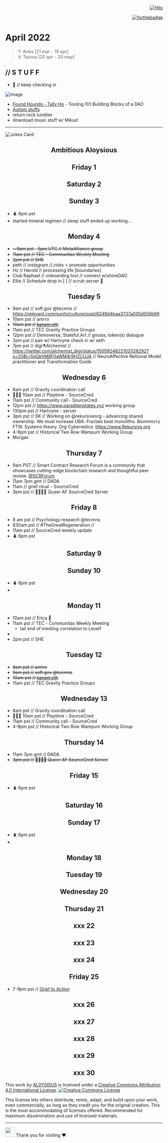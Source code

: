 <div align="right">
  
[![Hits](https://hits.seeyoufarm.com/api/count/incr/badge.svg?url=https%3A%2F%2Fgithub.com%2FUnderground-Railroad%2FmagnificentMammals%2Fblob%2Fmain%2Fdoings%2F4-21.md.md&count_bg=%23F432D8&title_bg=%23555555&icon=macys.svg&icon_color=%23F432D8&title=hits&edge_flat=false)](https://hits.seeyoufarm.com)
 
  [![forthebadge](https://forthebadge.com/images/badges/powered-by-black-magic.svg)](https://forthebadge.com)
  
  
 </div>
 
# April 2022
> ♈ Aries [21 mar - 19 apr] <br>
> ♉ Taurus [20 apr - 20 may]

## // S T U F F
- 🐻 // keep checking in

![image](https://user-images.githubusercontent.com/75811965/161712446-5247dbc4-e380-418b-9f66-97836f123452.png)

- [Found Hounds - Tally Ho](https://zippy-ambert-fd0.notion.site/Found-Hounds-w-Tally-Ho-72536745e4fc4f68bf2d5964bfdcfa59) - Tooling 101 Building Blocks of a DAO
- [Autism stuffs](https://docs.google.com/document/d/e/2PACX-1vTJ2u9-1zLTPMb7DMMaxLOn52Tb-_7bVSv4V4RNz62aA4rOe8r-CPJIsA__4nrdpS1m9Cr61WDjSz7p/pub?fbclid=IwAR1UllwBgViIj3fO2S3d6obGiFLRYb5YOGgDf5u9lJYdXhpnQN0H3NAdjJU)
- return rock tumbler
- download music stuff w/ Mikus!

---


![Jokes Card](https://readme-jokes.vercel.app/api)

<h2 align="center">Ambitious Aloysious</h2>

<h2 align="center"> Friday 1 </h2>
<h2 align="center"> Saturday 2 </h2>
<h2 align="center"> Sunday 3 </h2>

- 🪲 6pm pst 
- started mineral regimen // sleep stuff ended up working...

<h2 align="center"> Monday 4 </h2>

- 💤~~9am pst - 5pm UTC // MetaAlliance group~~<br>
- ~~11am pst // TEC - Communitas Weekly Meeting~~<br>
- ~~2pm pst // SHE~~<br>
- peth // instagram // roles > promote opportunities
- Hz // Harold // processing life [boundaries]
- Club Raphael // onboarding tool // connect w/shineDAO
- Ellie // Schedule drop in [ ] // scrub server 🔭

<h2 align="center"> Tuesday 5 </h2>

- 9am pst // soft gov @tecmns // https://relevant.community/culture/post/6249d4baa3737a005d555b99
- 10am pst // amrro<br>
- ~~10am pst // [kanani.eth](https://github.com/Underground-Railroad/magnificentMammals/blob/main/magnificentMammals/rayKanani.md)~~<br>
- 11am pst // TEC Gravity Practice Groups <br>
- 12pm pst // Demoverse, Stateful.Art // gnosis, token(s) dialogue
- 2pm pst // pair w/ Hartvyne check in w/ seth
- 7pm pst // digi⚗️Alchemist // https://twitter.com/alchemist_digi/status/1505924822102028292?s=20&t=fiqQkhM8F0aWM4r9HZCUJA // NeuroAffective Reltional Model practitioner and Transformation Guide

<h2 align="center"> Wednesday 6 </h2>

- 8am pst // Gravity coordination call<br>
- 🤹🏾‍♂️ 10am pst // Playtime - SourceCred <br>
- 11am pst // Community call - SourceCred
- 12pm pst // https://www.paradigmstates.xyz working group<br>
- 130pm pst // Hartvyne - server
- 3pm pst // SK // Working on @rekursiveorg - advancing shared ownership. We must increase UBA. Fractals beat monoliths. Biomimicry FTW. Systems theory. Org Cybernetics. https://www.Rekursive.org 
- 4-9pm pst // Historical Two Row Wampum Working Group<br>
- Morgan

<h2 align="center"> Thursday 7 </h2>

- 9am PST // Smart Contract Research Forum is a community that showcases cutting-edge blockchain research and thoughtful peer review. [@SCRForum](https://twitter.com/SCRForum/status/1511766867270156288?s=20&t=kSpPBRc9inF1bruJlecwVQ)
- 11am 7pm gmt // DADA
- 11am // grief ritual - SourceCred 
- 3pm pst // 🏳️‍⚧️🏳️‍🌈 Queer AF SourceCred Server<br>


<h2 align="center"> Friday 8 </h2>

- 8 am pst // Psychology research @tecmns 
- 830am pst // #TheGreatRegeneration // 
- 11am pst // SourceCred weekly update<br>
- 🪲 6pm pst 

<h2 align="center"> Saturday 9 </h2>
<h2 align="center"> Sunday 10 </h2>

- 🪲 6pm pst 
- 
<h2 align="center"> Monday 11 </h2>

- 10am pst // Erica 💈
- 11am pst // TEC - Communitas Weekly Meeting<br>
  - tail end of meeting correlation to Level1 
-  
- 2pm pst // SHE<br>


<h2 align="center"> Tuesday 12 </h2>

- ~~8am pst // amrro~~<br>
- ~~9am pst // soft gov @tecmns~~
- ~~10am pst // [kanani.eth](https://github.com/Underground-Railroad/magnificentMammals/blob/main/magnificentMammals/rayKanani.md)~~<br>
- 11am pst // TEC Gravity Practice Groups <br>

<h2 align="center"> Wednesday 13 </h2>

- 8am pst // Gravity coordination call<br>
- 🤹🏾‍♂️ 10am pst // Playtime - SourceCred <br>
- 11am pst // Community call - SourceCred
- 4-9pm pst // Historical Two Row Wampum Working Group<br>

<h2 align="center"> Thursday 14 </h2>

- 11am 7pm gmt // DADA
- ~~3pm pst // 🏳️‍⚧️🏳️‍🌈 Queer AF SourceCred Server~~<br>

<h2 align="center"> Friday 15 </h2>

- 🪲 6pm pst 

<h2 align="center"> Saturday 16 </h2>
<h2 align="center"> Sunday 17 </h2>

- 🪲 6pm pst 
- 
<h2 align="center"> Monday 18 </h2>
<h2 align="center"> Tuesday 19 </h2>
<h2 align="center"> Wednesday 20 </h2>
<h2 align="center"> Thursday 21 </h2>
<h2 align="center"> xxx 22 </h2>
<h2 align="center"> xxx 23 </h2>
<h2 align="center"> xxx 24 </h2>

<h2 align="center"> Friday 25 </h2>

- 7-9pm pst // [Grief to Action](https://www.gofundme.com/f/ax8zp-grief-to-action?fbclid=IwAR2Xd11uZcW-FAhYbQNYi4_R5nuYR4Ugc7AJSNqoVbfaiiAFZ3i408_lZvI)

<h2 align="center"> xxx 26 </h2>
<h2 align="center"> xxx 27 </h2>
<h2 align="center"> xxx 28 </h2>
<h2 align="center"> xxx 29 </h2>
<h2 align="center"> xxx 30 </h2>

This work by <a xmlns:cc="http://creativecommons.org/ns#" href="https://github.com/AL0YSI0US/" property="cc:attributionName" rel="cc:attributionURL">AL0YSI0US</a> is licensed under a <a rel="license" href="http://creativecommons.org/licenses/by/4.0/">Creative Commons Attribution 4.0 International License</a>. <a rel="license" href="http://creativecommons.org/licenses/by/4.0/"><img alt="Creative Commons License" style="border-width:0" src="https://i.creativecommons.org/l/by/4.0/88x31.png" /></a><br />

This license lets others distribute, remix, adapt, and build upon your work, even commercially, as long as they credit you for the original creation. This is the most accommodating of licenses offered. Recommended for maximum dissemination and use of licensed materials.


---

<img src="https://raw.githubusercontent.com/MartinHeinz/MartinHeinz/master/wave.gif" width="30px"> Thank you for visiting ❤️
